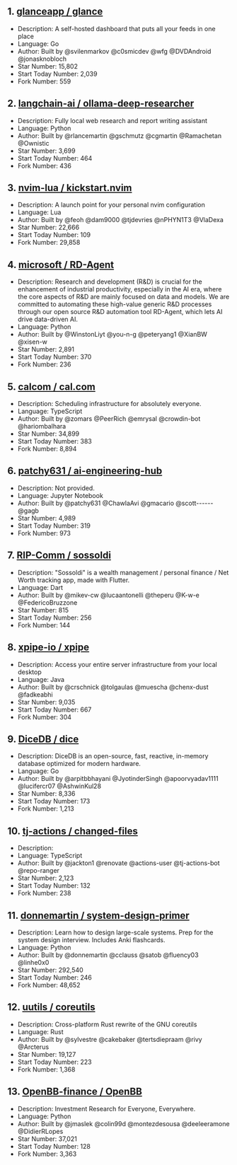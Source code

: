 ## 1. [glanceapp / glance](https://github.com/glanceapp/glance)
- Description: A self-hosted dashboard that puts all your feeds in one place
- Language: Go
- Author: Built by @svilenmarkov @c0smicdev @wfg @DVDAndroid @jonasknobloch
- Star Number: 15,802
- Start Today Number: 2,039
- Fork Number: 559

## 2. [langchain-ai / ollama-deep-researcher](https://github.com/langchain-ai/ollama-deep-researcher)
- Description: Fully local web research and report writing assistant
- Language: Python
- Author: Built by @rlancemartin @gschmutz @cgmartin @Ramachetan @Ownistic
- Star Number: 3,699
- Start Today Number: 464
- Fork Number: 436

## 3. [nvim-lua / kickstart.nvim](https://github.com/nvim-lua/kickstart.nvim)
- Description: A launch point for your personal nvim configuration
- Language: Lua
- Author: Built by @feoh @dam9000 @tjdevries @nPHYN1T3 @VlaDexa
- Star Number: 22,666
- Start Today Number: 109
- Fork Number: 29,858

## 4. [microsoft / RD-Agent](https://github.com/microsoft/RD-Agent)
- Description: Research and development (R&D) is crucial for the enhancement of industrial productivity, especially in the AI era, where the core aspects of R&D are mainly focused on data and models. We are committed to automating these high-value generic R&D processes through our open source R&D automation tool RD-Agent, 
which lets AI drive data-driven AI.
- Language: Python
- Author: Built by @WinstonLiyt @you-n-g @peteryang1 @XianBW @xisen-w
- Star Number: 2,891
- Start Today Number: 370
- Fork Number: 236

## 5. [calcom / cal.com](https://github.com/calcom/cal.com)
- Description: Scheduling infrastructure for absolutely everyone.
- Language: TypeScript
- Author: Built by @zomars @PeerRich @emrysal @crowdin-bot @hariombalhara
- Star Number: 34,899
- Start Today Number: 383
- Fork Number: 8,894

## 6. [patchy631 / ai-engineering-hub](https://github.com/patchy631/ai-engineering-hub)
- Description: Not provided.
- Language: Jupyter Notebook
- Author: Built by @patchy631 @ChawlaAvi @gmacario @scott------ @gagb
- Star Number: 4,989
- Start Today Number: 319
- Fork Number: 973

## 7. [RIP-Comm / sossoldi](https://github.com/RIP-Comm/sossoldi)
- Description: "Sossoldi" is a wealth management / personal finance / Net Worth tracking app, made with Flutter.
- Language: Dart
- Author: Built by @mikev-cw @lucaantonelli @theperu @K-w-e @FedericoBruzzone
- Star Number: 815
- Start Today Number: 256
- Fork Number: 144

## 8. [xpipe-io / xpipe](https://github.com/xpipe-io/xpipe)
- Description: Access your entire server infrastructure from your local desktop
- Language: Java
- Author: Built by @crschnick @tolgaulas @muescha @chenx-dust @fadkeabhi
- Star Number: 9,035
- Start Today Number: 667
- Fork Number: 304

## 9. [DiceDB / dice](https://github.com/DiceDB/dice)
- Description: DiceDB is an open-source, fast, reactive, in-memory database optimized for modern hardware.
- Language: Go
- Author: Built by @arpitbbhayani @JyotinderSingh @apoorvyadav1111 @lucifercr07 @AshwinKul28
- Star Number: 8,336
- Start Today Number: 173
- Fork Number: 1,213

## 10. [tj-actions / changed-files](https://github.com/tj-actions/changed-files)
- Description:
- Language: TypeScript
- Author: Built by @jackton1 @renovate @actions-user @tj-actions-bot @repo-ranger
- Star Number: 2,123
- Start Today Number: 132
- Fork Number: 238

## 11. [donnemartin / system-design-primer](https://github.com/donnemartin/system-design-primer)
- Description: Learn how to design large-scale systems. Prep for the system design interview. Includes Anki flashcards.
- Language: Python
- Author: Built by @donnemartin @cclauss @satob @fluency03 @linhe0x0
- Star Number: 292,540
- Start Today Number: 246
- Fork Number: 48,652

## 12. [uutils / coreutils](https://github.com/uutils/coreutils)
- Description: Cross-platform Rust rewrite of the GNU coreutils
- Language: Rust
- Author: Built by @sylvestre @cakebaker @tertsdiepraam @rivy @Arcterus
- Star Number: 19,127
- Start Today Number: 223
- Fork Number: 1,368

## 13. [OpenBB-finance / OpenBB](https://github.com/OpenBB-finance/OpenBB)
- Description: Investment Research for Everyone, Everywhere.
- Language: Python
- Author: Built by @jmaslek @colin99d @montezdesousa @deeleeramone @DidierRLopes
- Star Number: 37,021
- Start Today Number: 128
- Fork Number: 3,363